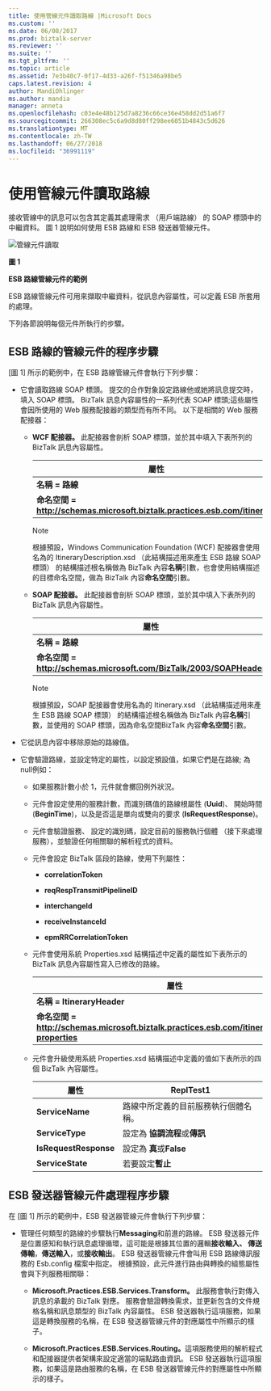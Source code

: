 ```yaml
---
title: 使用管線元件讀取路線 |Microsoft Docs
ms.custom: ''
ms.date: 06/08/2017
ms.prod: biztalk-server
ms.reviewer: ''
ms.suite: ''
ms.tgt_pltfrm: ''
ms.topic: article
ms.assetid: 7e3b40c7-0f17-4d33-a26f-f51346a98be5
caps.latest.revision: 4
author: MandiOhlinger
ms.author: mandia
manager: anneta
ms.openlocfilehash: c03e4e48b125d7a8236c66ce36e458dd2d51a6f7
ms.sourcegitcommit: 266308ec5c6a9d8d80ff298ee6051b4843c5d626
ms.translationtype: MT
ms.contentlocale: zh-TW
ms.lasthandoff: 06/27/2018
ms.locfileid: "36991119"
---
```

# <a name="using-a-pipeline-component-to-read-an-itinerary"></a>使用管線元件讀取路線
接收管線中的訊息可以包含其定義其處理需求 （用戶端路線） 的 SOAP 標頭中的中繼資料。 圖 1 說明如何使用 ESB 路線和 ESB 發送器管線元件。  

 ![管線元件讀取](../esb-toolkit/media/ch4-pipelinecomponentread.gif "第 4 章第 PipelineComponentRead")  

 **圖 1**  

 **ESB 路線管線元件的範例**  

 ESB 路線管線元件可用來擷取中繼資料，從訊息內容屬性，可以定義 ESB 所套用的處理。  

 下列各節說明每個元件所執行的步驟。  

## <a name="esb-itinerary-pipeline-component-process-steps"></a>ESB 路線的管線元件的程序步驟  
 [圖 1] 所示的範例中，在 ESB 路線管線元件會執行下列步驟：  

- 它會讀取路線 SOAP 標頭。 提交的合作對象設定路線他或她將訊息提交時，填入 SOAP 標頭。 BizTalk 訊息內容屬性的一系列代表 SOAP 標頭;這些屬性會因所使用的 Web 服務配接器的類型而有所不同。 以下是相關的 Web 服務配接器：  

  - **WCF 配接器。** 此配接器會剖析 SOAP 標頭，並於其中填入下表所列的 BizTalk 訊息內容屬性。  


    |                                  屬性                                  |
    |------------------------------------------------------------------------------|
    |                             **名稱 = 路線**                             |
    | **命名空間 = http://schemas.microsoft.biztalk.practices.esb.com/itinerary** |

    > [!NOTE]
    >  根據預設，Windows Communication Foundation (WCF) 配接器會使用名為的 ItineraryDescription.xsd （此結構描述用來產生 ESB 路線 SOAP 標頭） 的結構描述根名稱做為 BizTalk 內容**名稱**引數，也會使用結構描述的目標命名空間，做為 BizTalk 內容**命名空間**引數。  

  - **SOAP 配接器。** 此配接器會剖析 SOAP 標頭，並於其中填入下表所列的 BizTalk 訊息內容屬性。  


    |                              屬性                              |
    |----------------------------------------------------------------------|
    |                         **名稱 = 路線**                         |
    | **命名空間 = http://schemas.microsoft.com/BizTalk/2003/SOAPHeader** |

    > [!NOTE]
    >  根據預設，SOAP 配接器會使用名為的 Itinerary.xsd （此結構描述用來產生 ESB 路線 SOAP 標頭） 的結構描述根名稱做為 BizTalk 內容**名稱**引數，並使用的 SOAP 標頭，因為命名空間BizTalk 內容**命名空間**引數。  

- 它從訊息內容中移除原始的路線值。  

- 它會驗證路線，並設定特定的屬性，以設定預設值，如果它們是在路線; 為 null例如：  

  - 如果服務計數小於 1，元件就會擲回例外狀況。  

  - 元件會設定使用的服務計數，而識別碼值的路線根屬性 (**Uuid**)、 開始時間 (**BeginTime**)，以及是否這是單向或雙向的要求 (**IsRequestResponse**)。  

  - 元件會驗證服務、 設定的識別碼，設定目前的服務執行個體 （接下來處理服務），並驗證任何相關聯的解析程式的資料。  

  - 元件會設定 BizTalk 區段的路線，使用下列屬性：  

    -   **correlationToken**  

    -   **reqRespTransmitPipelineID**  

    -   **interchangeId**  

    -   **receiveInstanceId**  

    -   **epmRRCorrelationToken**  

  - 元件會使用系統 Properties.xsd 結構描述中定義的屬性如下表所示的 BizTalk 訊息內容屬性寫入已修改的路線。  


    |                                           屬性                                           |
    |------------------------------------------------------------------------------------------------|
    |                                   **名稱 = ItineraryHeader**                                   |
    | **命名空間 = http://schemas.microsoft.biztalk.practices.esb.com/itinerary/system-properties** |


  - 元件會升級使用系統 Properties.xsd 結構描述中定義的值如下表所示的四個 BizTalk 內容屬性。  

    |屬性|ReplTest1|  
    |--------------|-----------|  
    |**ServiceName**|路線中所定義的目前服務執行個體名稱。|  
    |**ServiceType**|設定為 **協調流程**或**傳訊**|  
    |**IsRequestResponse**|設定為 **真**或**False**|  
    |**ServiceState**|若要設定**暫止**|  

## <a name="esb-dispatcher-pipeline-component-process-steps"></a>ESB 發送器管線元件處理程序步驟  
 在 [圖 1] 所示的範例中，ESB 發送器管線元件會執行下列步驟：  

- 管理任何類型的路線的步驟執行**Messaging**和前進的路線。 ESB 發送器元件是位置感知和執行訊息處理循環，這可能是根據其位置的邏輯**接收輸入、 傳送傳輸**，**傳送輸入**，或**接收輸出**。 ESB 發送器管線元件會叫用 ESB 路線傳訊服務的 Esb.config 檔案中指定。 根據預設，此元件進行路由與轉換的組態屬性會與下列服務相關聯：  

  - **Microsoft.Practices.ESB.Services.Transform。** 此服務會執行對傳入訊息的承載的 BizTalk 對應。 服務會驗證轉換需求，並更新包含的文件規格名稱和訊息類型的 BizTalk 內容屬性。 ESB 發送器執行這項服務，如果這是轉換服務的名稱，在 ESB 發送器管線元件的對應屬性中所顯示的樣子。  

  - <strong>Microsoft.Practices.ESB.Services.Routing。</strong>這項服務使用的解析程式和配接器提供者架構來設定適當的端點路由資訊。 ESB 發送器執行這項服務，如果這是路由服務的名稱，在 ESB 發送器管線元件的對應屬性中所顯示的樣子。
